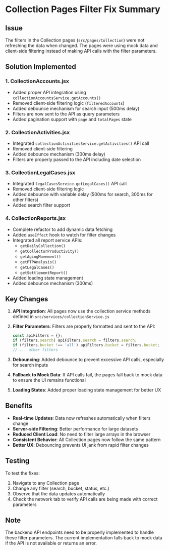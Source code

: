 # Collection Pages Filter Fix Summary

## Issue
The filters in the Collection pages (`src/pages/Collection`) were not refreshing the data when changed. The pages were using mock data and client-side filtering instead of making API calls with the filter parameters.

## Solution Implemented

### 1. **CollectionAccounts.jsx**
- Added proper API integration using `collectionAccountsService.getAccounts()`
- Removed client-side filtering logic (`filteredAccounts`)
- Added debounce mechanism for search input (500ms delay)
- Filters are now sent to the API as query parameters
- Added pagination support with `page` and `totalPages` state

### 2. **CollectionActivities.jsx**
- Integrated `collectionActivitiesService.getActivities()` API call
- Removed client-side filtering
- Added debounce mechanism (300ms delay)
- Filters are properly passed to the API including date selection

### 3. **CollectionLegalCases.jsx**
- Integrated `legalCasesService.getLegalCases()` API call
- Removed client-side filtering logic
- Added debounce with variable delay (500ms for search, 300ms for other filters)
- Added search filter support

### 4. **CollectionReports.jsx**
- Complete refactor to add dynamic data fetching
- Added `useEffect` hook to watch for filter changes
- Integrated all report service APIs:
  - `getDailyCollection()`
  - `getCollectorProductivity()`
  - `getAgingMovement()`
  - `getPTPAnalysis()`
  - `getLegalCases()`
  - `getSettlementReport()`
- Added loading state management
- Added debounce mechanism (300ms)

## Key Changes

1. **API Integration**: All pages now use the collection service methods defined in `src/services/collectionService.js`

2. **Filter Parameters**: Filters are properly formatted and sent to the API:
   ```javascript
   const apiFilters = {};
   if (filters.search) apiFilters.search = filters.search;
   if (filters.bucket !== 'all') apiFilters.bucket = filters.bucket;
   // ... other filters
   ```

3. **Debouncing**: Added debounce to prevent excessive API calls, especially for search inputs

4. **Fallback to Mock Data**: If API calls fail, the pages fall back to mock data to ensure the UI remains functional

5. **Loading States**: Added proper loading state management for better UX

## Benefits

- **Real-time Updates**: Data now refreshes automatically when filters change
- **Server-side Filtering**: Better performance for large datasets
- **Reduced Client Load**: No need to filter large arrays in the browser
- **Consistent Behavior**: All Collection pages now follow the same pattern
- **Better UX**: Debouncing prevents UI jank from rapid filter changes

## Testing

To test the fixes:
1. Navigate to any Collection page
2. Change any filter (search, bucket, status, etc.)
3. Observe that the data updates automatically
4. Check the network tab to verify API calls are being made with correct parameters

## Note

The backend API endpoints need to be properly implemented to handle these filter parameters. The current implementation falls back to mock data if the API is not available or returns an error.